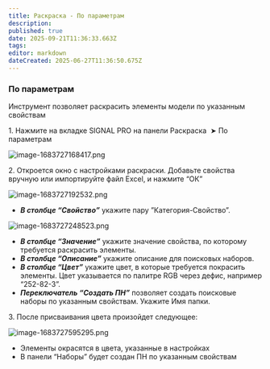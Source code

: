 ```yaml
---
title: Раскраска - По параметрам
description: 
published: true
date: 2025-09-21T11:36:33.663Z
tags: 
editor: markdown
dateCreated: 2025-06-27T11:36:50.675Z
---
```


### **По параметрам**

Инструмент позволяет раскрасить элементы модели по указанным свойствам

1\. Нажмите на вкладке SIGNAL PRO на панели Раскраска  ➤ По параметрам

![image-1683727168417.png](https://lh7-rt.googleusercontent.com/docsz/AD_4nXd1x6Rhckp0LvSpbrn_jX1VYHLeQRY4_PpWSqsxl8F_XSUBWmJH8vMmiY1dFWAuwDhLfYVR_FFLRxz0z2Ny-OIKE0lEfI7Fv0xXuWTwwEjJlIXN_JC_NOlg95SdIo5CsFLBuXbnZv2wVFwif_6s?key=-YzvzEBSIhsCzI_kuEgzRg)

2\. Откроется окно с настройками раскраски. Добавьте свойства вручную или импортируйте файл Excel, и нажмите “ОК”

![image-1683727192532.png](https://lh7-rt.googleusercontent.com/docsz/AD_4nXff6FSzWQAON8ctJ_S-AYKn79y0_q9PMpam0Wv7RmEg-hInrZbc6K46EQ8eVPJ3xEjb6-XX-zCc0WACJM49eKLyz7fFiFpY1UNiWbPFKqgn48zPSAls4Xkv9xbfjiqcsFa4xSCk2tW_xf33YoyWHw?key=-YzvzEBSIhsCzI_kuEgzRg)

-   ***В столбце “Свойство”*** укажите пару ”Категория-Свойство”.

![image-1683727248523.png](https://lh7-rt.googleusercontent.com/docsz/AD_4nXfaluJyTmY26M5AK3fa1iPPa9PmXyccf1117fqnhV_GmNX0WOajMjvP2hbI7iwV4iEez3XI9H1K1pfP6sa1_KjulXNu9HpzAhB0CLUccZ3Qa8A5c_1VkFnQOzdWIhLl5W9pVccDp3bwOxBqekveRA?key=-YzvzEBSIhsCzI_kuEgzRg)

-   ***В столбце “Значение”*** укажите значение свойства, по которому требуется раскрасить элементы.
-   ***В столбце “Описание”*** укажите описание для поисковых наборов.
-   ***В столбце “Цвет”*** укажите цвет, в которые требуется покрасить элементы. Цвет указывается по палитре RGB через дефис, например “252-82-3”.
-   ***Переключатель “Создать ПН”*** позволяет создать поисковые наборы по указанным свойствам. Укажите Имя папки.

3\. После присваивания цвета произойдет следующее:

![image-1683727595295.png](https://lh7-rt.googleusercontent.com/docsz/AD_4nXeZLZ0j_oiQkne3im04AxdHgWrZS3nhPAz8YdC_Z2ctSdjixjOeo6S16mcwV4d5mWV6Q7kSIH_iThWEUQ3b6oQrJHwKzKIM6W2waZfqJ0S8Q3XsbQU5BP_hgMgiW2SMUjorgoj3Fly2dqZRr9r28Q?key=-YzvzEBSIhsCzI_kuEgzRg)

-   Элементы окрасятся в цвета, указанные в настройках
-   В панели “Наборы” будет создан ПН по указанным свойствам